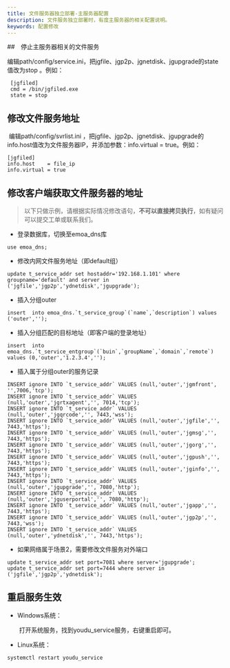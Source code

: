 ```yaml
---
title: 文件服务器独立部署-主服务器配置
description: 文件服务独立部署时，有度主服务器的相关配置说明。
keywords: 配置修改
---
```


##　停止主服务器相关的文件服务

​		编辑path/config/service.ini，把jgfile、jgp2p、jgnetdisk、jgupgrade的state值改为stop 。例如：

```
 [jgfiled] 
 cmd = /bin/jgfiled.exe 
 state = stop
```

## 修改文件服务地址

​		编辑path/config/svrlist.ini ，把jgfile、jgp2p、jgnetdisk、jgupgrade的info.host值改为文件服务器IP，并添加参数：info.virtual = true。例如：

```
[jgfiled] 
info.host    = file_ip 
info.virtual = true
```

## 修改客户端获取文件服务器的地址

> 以下只做示例，请根据实际情况修改语句，**不可以直接拷贝执行**，如有疑问可以提交工单或联系我们。

- 登录数据库，切换至emoa_dns库

```
use emoa_dns;
```

- 修改内网文件服务地址（即default组）

```
update t_service_addr set hostaddr='192.168.1.101' where groupname='default' and server in ('jgfile','jgp2p','ydnetdisk','jgupgrade');
```

- 插入分组outer

```
insert  into emoa_dns.`t_service_group`(`name`,`description`) values ('outer','');
```

- 插入分组匹配的目标地址（即客户端的登录地址）

```
insert  into emoa_dns.`t_service_entgroup`(`buin`,`groupName`,`domain`,`remote`) values (0,'outer','1.2.3.4','');
```

- 插入属于分组outer的服务记录

```
INSERT ignore INTO `t_service_addr` VALUES (null,'outer','jgmfront', '',7006,'tcp');
INSERT ignore INTO `t_service_addr` VALUES (null,'outer','jgrtxagent','', 7014,'tcp');
INSERT ignore INTO `t_service_addr` VALUES (null,'outer','jgqrcode','', 7443,'wss');
INSERT ignore INTO `t_service_addr` VALUES (null,'outer','jgfile','', 7443,'https');
INSERT ignore INTO `t_service_addr` VALUES (null,'outer','jgmsg','', 7443,'https');
INSERT ignore INTO `t_service_addr` VALUES (null,'outer','jgorg','', 7443,'https');
INSERT ignore INTO `t_service_addr` VALUES (null,'outer','jgpush','', 7443,'https');
INSERT ignore INTO `t_service_addr` VALUES (null,'outer','jginfo','', 7443,'https');
INSERT ignore INTO `t_service_addr` VALUES (null,'outer','jgupgrade','', 7080,'http');
INSERT ignore INTO `t_service_addr` VALUES (null,'outer','jguserportal','', 7080,'http');
INSERT ignore INTO `t_service_addr` VALUES (null,'outer','jgapp','', 7443,'https');
INSERT ignore INTO `t_service_addr` VALUES (null,'outer','jgp2p','', 7443,'wss');
INSERT ignore INTO `t_service_addr` VALUES (null,'outer','ydnetdisk','', 7443,'https');
```

- 如果网络属于场景2，需要修改文件服务对外端口

```
update t_service_addr set port=7081 where server='jgupgrade';
update t_service_addr set port=7444 where server in ('jgfile','jgp2p','ydnetdisk');
```

## 重启服务生效

- Windows系统：

  ​	打开系统服务，找到youdu_service服务，右键重启即可。

- Linux系统：

```
systemctl restart youdu_service
```
